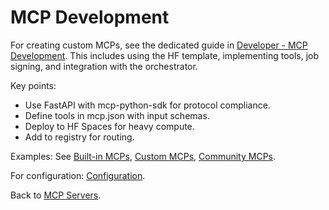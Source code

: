 # MCP Development

For creating custom MCPs, see the dedicated guide in [Developer - MCP Development](../developer/mcp-development.md). This includes using the HF template, implementing tools, job signing, and integration with the orchestrator.

Key points:
- Use FastAPI with mcp-python-sdk for protocol compliance.
- Define tools in mcp.json with input schemas.
- Deploy to HF Spaces for heavy compute.
- Add to registry for routing.

Examples: See [Built-in MCPs](builtin-mcps.md), [Custom MCPs](custom-mcps.md), [Community MCPs](community-mcps.md).

For configuration: [Configuration](configuration.md).

Back to [MCP Servers](index.md).